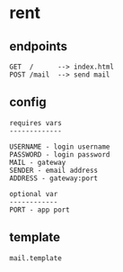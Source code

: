 rent
====

endpoints
---------
```
GET  /      --> index.html
POST /mail  --> send mail
```

config
------
```
requires vars
-------------

USERNAME - login username
PASSWORD - login password
MAIL - gateway
SENDER - email address
ADDRESS - gateway:port

optional var
------------
PORT - app port
```

template
--------
`mail.template`